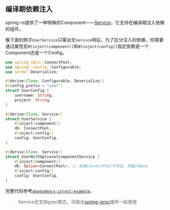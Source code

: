 ## 编译期依赖注入

spring-rs提供了一种特殊的Component——[Service](https://docs.rs/spring/latest/spring/plugin/service/index.html)，它支持在编译期注入依赖的组件。

像下面的例子`UserService`只需派生`Service`特征，为了区分注入的依赖，你需要通过属性宏`#[inject(component)]`和`#[inject(config)]`指定依赖是一个Component还是一个Config。

```rust
use spring_sqlx::ConnectPool;
use spring::config::Configurable;
use serde::Deserialize;

#[derive(Clone, Configurable, Deserialize)]
#[config_prefix = "user"]
struct UserConfig {
    username: String,
    project: String,
}

#[derive(Clone, Service)]
struct UserService {
    #[inject(component)]
    db: ConnectPool,
    #[inject(config)]
    config: UserConfig,
}

#[derive(Clone, Service)]
struct UserWithOptionalComponentService {
    #[inject(component)]
    db: Option<ConnectPool>, // 如果ConnectPool不存在，则输入None
    #[inject(config)]
    config: UserConfig,
}
```

完整代码参考[`dependency-inject-example`](https://github.com/spring-rs/spring-rs/tree/master/examples/dependency-inject-example)。

> Service还支持grpc模式，可结合[spring-grpc](https://spring-rs.github.io/zh/docs/plugins/spring-grpc/)插件一起使用